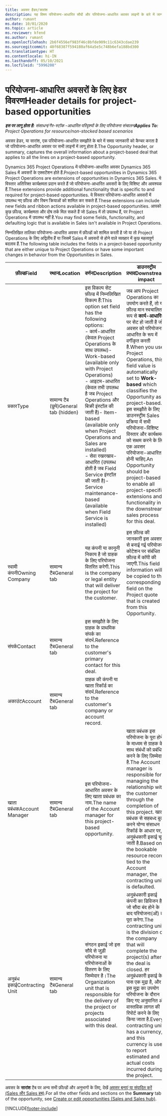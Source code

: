 ```yaml
---
title: अवसर हैडर/सारांश
description: यह विषय परियोजना-आधारित सौदों और परियोजना-आधारित अवसर लाइनों के बारे में जानकारी प्रदान करता है.
author: rumant
ms.date: 10/01/2020
ms.topic: article
ms.reviewer: kfend
ms.author: rumant
ms.openlocfilehash: 2b6f4556ef983f46c8bfde909c11c6343cdae239
ms.sourcegitcommit: 40f68387f594180af64a5e5c748b6efa188bd300
ms.translationtype: HT
ms.contentlocale: hi-IN
ms.lasthandoff: 05/10/2021
ms.locfileid: "5996208"
---
```

# <a name="header-details-for-project-based-opportunities"></a><span data-ttu-id="2da01-103">परियोजना-आधारित अवसरों के लिए हेडर विवरण</span><span class="sxs-lookup"><span data-stu-id="2da01-103">Header details for project-based opportunities</span></span>

<span data-ttu-id="2da01-104">_**इस पर लागू होता है:** संसाधन/गैर-स्टॉक -आधारित परिदृश्यों के लिए परियोजना संचालन_</span><span class="sxs-lookup"><span data-stu-id="2da01-104">_**Applies To:** Project Operations for resource/non-stocked based scenarios_</span></span>


<span data-ttu-id="2da01-105">अवसर हेडर, या सारांश, एक परियोजना-आधारित समझौते के बारे में समग्र जानकारी को कैप्चर करता है जो परियोजना-आधारित अवसर पर सभी लाइनों में लागू होता है.</span><span class="sxs-lookup"><span data-stu-id="2da01-105">The Opportunity header, or summary, captures the overall information about a project-based deal that applies to all the lines on a project-based opportunity.</span></span>

<span data-ttu-id="2da01-106">Dynamics 365 Project Operations में परियोजना-आधारित अवसर Dynamics 365 Sales में अवसरों के एक्सटेंशन होते हैं.</span><span class="sxs-lookup"><span data-stu-id="2da01-106">Project-based opportunities in Dynamics 365 Project Operations are extensions of opportunities in Dynamics 365 Sales.</span></span> <span data-ttu-id="2da01-107">ये विस्तार अतिरिक्त कार्यक्षमता प्रदान करते हैं जो परियोजना-आधारित अवसरों के लिए विशिष्ट और आवश्यक हैं.</span><span class="sxs-lookup"><span data-stu-id="2da01-107">These extensions provide additional functionality that is specific to and required for project-based opportunities.</span></span> <span data-ttu-id="2da01-108">ये विस्तार परियोजना-आधारित अवसरों में उपलब्ध नए फ़ील्ड और रिबन क्रियाओं को शामिल कर सकते हैं.</span><span class="sxs-lookup"><span data-stu-id="2da01-108">These extensions can include new fields and ribbon actions available in project-based opportunities.</span></span> <span data-ttu-id="2da01-109">आपको कुछ फ़ील्ड, कार्यक्षमता और दोष तर्क मिल सकते हैं जो Sales में तो उपलब्ध हैं, पर Project Operations में उपलब्ध नहीं है.</span><span class="sxs-lookup"><span data-stu-id="2da01-109">You may find some fields, functionality, and defaulting logic that is available in Sales isn't available in Project Operations.</span></span>

<span data-ttu-id="2da01-110">निम्नलिखित तालिका परियोजना-आधारित अवसर में फ़ील्डों को शामिल करती है जो या तो Project Operations के लिए अद्वितीय हैं या जिसमें Sales में अवसरों से होने वाले व्यवहार में कुछ महत्वपूर्ण बदलाव हैं.</span><span class="sxs-lookup"><span data-stu-id="2da01-110">The following table includes the fields in a project-based opportunity that are either unique to Project Operations or have some important changes in behavior from the Opportunities in Sales.</span></span>

| <span data-ttu-id="2da01-111">**फ़ील्ड**</span><span class="sxs-lookup"><span data-stu-id="2da01-111">**Field**</span></span> | <span data-ttu-id="2da01-112">**स्थान**</span><span class="sxs-lookup"><span data-stu-id="2da01-112">**Location**</span></span> | <span data-ttu-id="2da01-113">**वर्णन**</span><span class="sxs-lookup"><span data-stu-id="2da01-113">**Description**</span></span> | <span data-ttu-id="2da01-114">**डाउनस्ट्रीम प्रभाव**</span><span class="sxs-lookup"><span data-stu-id="2da01-114">**Downstream impact**</span></span> |
| --- | --- | --- | --- |
| <span data-ttu-id="2da01-115">प्रकार</span><span class="sxs-lookup"><span data-stu-id="2da01-115">Type</span></span> | <span data-ttu-id="2da01-116">सामान्य टैब (छुपे)</span><span class="sxs-lookup"><span data-stu-id="2da01-116">General tab (hidden)</span></span> | <span data-ttu-id="2da01-117">इस विकल्प सेट फ़ील्ड में निम्नलिखित विकल्प हैं:</span><span class="sxs-lookup"><span data-stu-id="2da01-117">This option set field has the following options:</span></span></br><span data-ttu-id="2da01-118">- कार्य-आधारित (केवल Project Operations के साथ उपलब्ध)</span><span class="sxs-lookup"><span data-stu-id="2da01-118">- Work-based (available only with Project Operations)</span></span></br><span data-ttu-id="2da01-119">- आइटम-आधारित (केवल तभी उपलब्ध है जब Project Operations और बिक्री इंस्टॉल की जाती है)</span><span class="sxs-lookup"><span data-stu-id="2da01-119">- Item-based (available only when Project Operations and Sales are installed)</span></span></br><span data-ttu-id="2da01-120">- सेवा रखरखाव-आधारित (उपलब्ध होती है जब Field Service इंस्टॉल की जाती है)</span><span class="sxs-lookup"><span data-stu-id="2da01-120">- Service maintenance-based (available when Field Service is installed)</span></span> | <span data-ttu-id="2da01-121">जब आप Project Operations का उपयोग करते हैं, तो यह फ़ील्ड मान स्वचालित रूप से **कार्य-आधारित** पर सेट हो जाती है जो अवसर को परियोजना-आधारित के रूप में वर्गीकृत करती है.</span><span class="sxs-lookup"><span data-stu-id="2da01-121">When you use Project Operations, this field value is automatically set to **Work-based** which classifies the Opportunity as project-based.</span></span> <span data-ttu-id="2da01-122">इस समझौते के लिए डाउनस्ट्रीम Sales प्रक्रिया में सभी परियोजना-विशिष्ट विस्तार और कार्यक्षमता को सक्षम करने के लिए एक अवसर परियोजना-आधारित होनी चाहिए.</span><span class="sxs-lookup"><span data-stu-id="2da01-122">An Opportunity should be project-based to enable all project-specific extensions and functionality in the downstream sales process for this deal.</span></span> |
| <span data-ttu-id="2da01-123">स्वामी कंपनी</span><span class="sxs-lookup"><span data-stu-id="2da01-123">Owning Company</span></span> | <span data-ttu-id="2da01-124">सामान्य टैब</span><span class="sxs-lookup"><span data-stu-id="2da01-124">General tab</span></span> | <span data-ttu-id="2da01-125">यह कंपनी या कानूनी निकाय है जो ग्राहक के लिए परियोजना वितरित करेगी.</span><span class="sxs-lookup"><span data-stu-id="2da01-125">This is the company or legal entity that will deliver the project for the customer.</span></span> | <span data-ttu-id="2da01-126">इस फ़ील्ड की जानकारी इस अवसर से बनाई गई परियोजना कोटेशन पर संबंधित फ़ील्ड में कॉपी की जाएगी.</span><span class="sxs-lookup"><span data-stu-id="2da01-126">This field information will be copied to the corresponding field on the Project quote that is created from this Opportunity.</span></span> |
| <span data-ttu-id="2da01-127">संपर्क</span><span class="sxs-lookup"><span data-stu-id="2da01-127">Contact</span></span> | <span data-ttu-id="2da01-128">सामान्य टैब</span><span class="sxs-lookup"><span data-stu-id="2da01-128">General tab</span></span> | <span data-ttu-id="2da01-129">इस समझौते के लिए ग्राहक के प्राथमिक संपर्क का संदर्भ.</span><span class="sxs-lookup"><span data-stu-id="2da01-129">Reference to the customer's primary contact for this deal.</span></span> | |
| <span data-ttu-id="2da01-130">अकाउंट</span><span class="sxs-lookup"><span data-stu-id="2da01-130">Account</span></span> | <span data-ttu-id="2da01-131">सामान्य टैब</span><span class="sxs-lookup"><span data-stu-id="2da01-131">General tab</span></span> | <span data-ttu-id="2da01-132">ग्राहक की कंपनी या खाता रिकॉर्ड का संदर्भ.</span><span class="sxs-lookup"><span data-stu-id="2da01-132">Reference to the customer's company or account record.</span></span> | |
| <span data-ttu-id="2da01-133">खाता प्रबंधक</span><span class="sxs-lookup"><span data-stu-id="2da01-133">Account Manager</span></span> | <span data-ttu-id="2da01-134">सामान्य टैब</span><span class="sxs-lookup"><span data-stu-id="2da01-134">General tab</span></span> | <span data-ttu-id="2da01-135">इस परियोजना-आधारित अवसर के लिए खाता प्रबंधक का नाम.</span><span class="sxs-lookup"><span data-stu-id="2da01-135">The name of the Account manager for this project-based opportunity.</span></span> | <span data-ttu-id="2da01-136">खाता प्रबंधक इस परियोजना के पूरा होने के माध्यम से ग्राहक के साथ संबंधों को प्रबंधित करने के लिए ज़िम्मेदार है.</span><span class="sxs-lookup"><span data-stu-id="2da01-136">The Account manager is responsible for managing the relationship with the customer through the completion of this project.</span></span> <span data-ttu-id="2da01-137">खाता प्रबंधक से सहबध्द बुक करने योग्य संसाधन रिकॉर्ड के आधार पर, अनुबंधकारी इकाई चूक जाती है.</span><span class="sxs-lookup"><span data-stu-id="2da01-137">Based on the bookable resource record tied to the Account manager, the contracting unit is defaulted.</span></span> |
| <span data-ttu-id="2da01-138">अनुबंध इकाई</span><span class="sxs-lookup"><span data-stu-id="2da01-138">Contracting Unit</span></span> | <span data-ttu-id="2da01-139">सामान्य टैब</span><span class="sxs-lookup"><span data-stu-id="2da01-139">General tab</span></span> | <span data-ttu-id="2da01-140">संगठन इकाई जो इस सौदे से जुड़ी परियोजना या परियोजनाओं के वितरण के लिए जिम्मेदार है।</span><span class="sxs-lookup"><span data-stu-id="2da01-140">The Organization unit that is responsible for the delivery of the project or projects associated with this deal.</span></span> | <span data-ttu-id="2da01-141">अनुबंधकारी इकाई कंपनी का डिविजन है जो सौदा बंद होने के बाद परियोजना(ओं) को पूरा करेगा.</span><span class="sxs-lookup"><span data-stu-id="2da01-141">The contracting unit is the division of the company that will complete the project(s) after the deal is closed.</span></span> <span data-ttu-id="2da01-142">हर अनुबंधकारी इकाई के पास एक मुद्रा है, और इस मुद्रा का उपयोग परियोजना के दौरान किए गए अनुमानित और वास्तविक लागत की रिपोर्ट करने के लिए किया जाता है.</span><span class="sxs-lookup"><span data-stu-id="2da01-142">Every contracting unit has a currency, and this currency is used to report estimated and actual costs incurred during the project.</span></span> |

<span data-ttu-id="2da01-143">अवसर के **सारांश** टैब पर अन्य सभी फ़ील्डों और अनुभागों के लिए, देखें [अवसर बनाएं या संपादित करें (Sales और Sales हब)](/dynamics365/sales-enterprise/create-edit-opportunity-sales).</span><span class="sxs-lookup"><span data-stu-id="2da01-143">For all the other fields and sections on the **Summary** tab of the opportunity, see [Create or edit opportunities (Sales and Sales hub)](/dynamics365/sales-enterprise/create-edit-opportunity-sales).</span></span>


[!INCLUDE[footer-include](../includes/footer-banner.md)]
